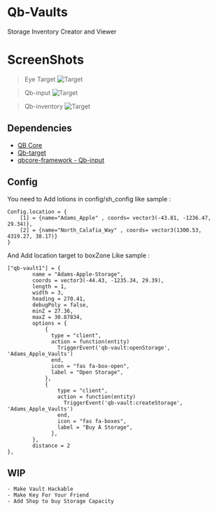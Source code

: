 # Qb-Vaults
Storage Inventory Creator and Viewer


# ScreenShots
> Eye Target
![Target](https://cdn.discordapp.com/attachments/861207027636240384/909754077909491753/unknown.png)

> Qb-input
![Target](https://cdn.discordapp.com/attachments/861207027636240384/909754148537376828/unknown.png)

> Qb-inventory
![Target](https://cdn.discordapp.com/attachments/861207027636240384/909754249343275008/unknown.png)

## Dependencies
- [QB Core](https://github.com/qbcore-framework/qb-core)
- [Qb-target](https://github.com/BerkieBb/qb-target)
- [qbcore-framework - Qb-input](https://github.com/qbcore-framework/qb-input)


## Config
You need to Add lotions in config/sh_config like sample :
```
Config.location = {
    [1] = {name="Adams_Apple" , coords= vector3(-43.81, -1236.47, 29.34)},
    [2] = {name="North_Calafia_Way" , coords= vector3(1300.53, 4319.27, 38.17)}
}
```
And Add location target to boxZone Like sample :

```
["qb-vault1"] = {
        name = "Adams-Apple-Storage",
        coords = vector3(-44.43, -1235.34, 29.39),
        length = 1,
        width = 3,
        heading = 270.41,
        debugPoly = false,
        minZ = 27.36,
        maxZ = 30.87834,
        options = {
            {
              type = "client",
			  action = function(entity) 
				TriggerEvent('qb-vault:openStorage', 'Adams_Apple_Vaults')
			  end,
              icon = "fas fa-box-open",
              label = "Open Storage",
            },
			{
				type = "client",
				action = function(entity) 
				  TriggerEvent('qb-vault:createStorage', 'Adams_Apple_Vaults')
				end,
				icon = "fas fa-boxes",
				label = "Buy A Storage",
			  },
        },
        distance = 2
},
```

## WIP

```
- Make Vault Hackable
- Make Key For Your Friend
- Add Shop to buy Storage Capacity
```